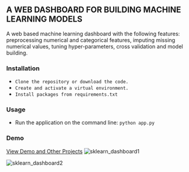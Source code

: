 ## A WEB DASHBOARD FOR BUILDING MACHINE LEARNING MODELS

A web based machine learning dashboard with the following features: preprocessing numerical and categorical features, imputing missing numerical values, tuning hyper-parameters, cross validation and model building.

### Installation 
- `Clone the repository or download the code.`
- `Create and activate a virtual environment.`
- `Install packages from requirements.txt`

### Usage
- Run the application on the command line: `python app.py` 

### Demo

<a href="[https://paaddi-github.io/pius_addi/]">View Demo and Other Projects</a>
![sklearn_dashboard1](https://user-images.githubusercontent.com/17193991/185836418-50c51e5a-be42-41e4-8f7d-a618d71f9518.png)

![sklearn_dashboard2](https://user-images.githubusercontent.com/17193991/185836598-9966800c-1bb1-4820-b557-e775cafaa38b.png)


